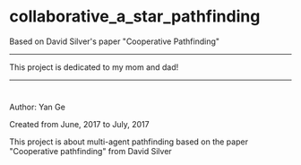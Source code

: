 # collaborative_a_star_pathfinding
Based on David Silver's paper "Cooperative Pathfinding"

____________________________________________________________
This project is dedicated to my mom and dad!
____________________________________________________________

#
#

Author:     Yan Ge

Created from June, 2017 to July, 2017

This project is about multi-agent pathfinding based on the paper "Cooperative pathfinding" from David Silver



    

